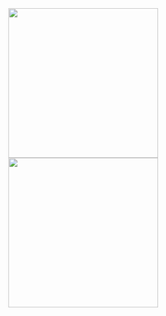 <img src="https://github.com/Zwhraoz/whatsappClone/assets/119448653/5dcec4d4-b61c-4921-9f99-49ef9c92cd55" width = 300  >
<img src="https://github.com/Zwhraoz/whatsappClone/assets/119448653/7d7a2ee1-4db6-4549-8765-841c1a0a80d8" width = 300  >
